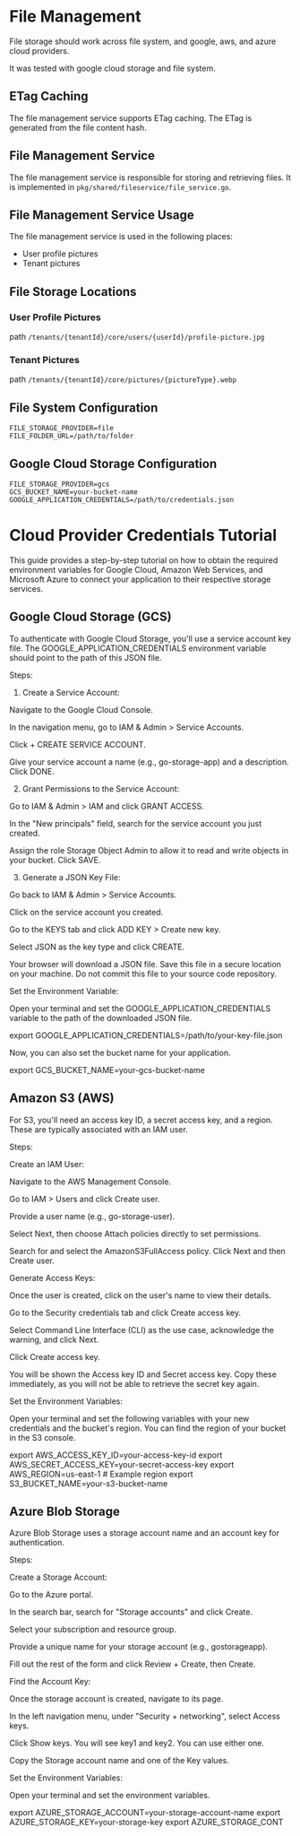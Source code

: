# File Management

File storage should work across file system, and google, aws, and azure cloud providers.

It was tested with google cloud storage and file system.

## ETag Caching

The file management service supports ETag caching. The ETag is generated from the file content hash.

## File Management Service

The file management service is responsible for storing and retrieving files. It is implemented in `pkg/shared/fileservice/file_service.go`.

## File Management Service Usage

The file management service is used in the following places:

- User profile pictures
- Tenant pictures

## File Storage Locations

### User Profile Pictures

path `/tenants/{tenantId}/core/users/{userId}/profile-picture.jpg`

### Tenant Pictures

path `/tenants/{tenantId}/core/pictures/{pictureType}.webp`

## File System Configuration

```
FILE_STORAGE_PROVIDER=file
FILE_FOLDER_URL=/path/to/folder
```

## Google Cloud Storage Configuration

```
FILE_STORAGE_PROVIDER=gcs
GCS_BUCKET_NAME=your-bucket-name
GOOGLE_APPLICATION_CREDENTIALS=/path/to/credentials.json
```

# Cloud Provider Credentials Tutorial

This guide provides a step-by-step tutorial on how to obtain the required environment variables for Google Cloud, Amazon Web Services, and Microsoft Azure to connect your application to their respective storage services.

## Google Cloud Storage (GCS)

To authenticate with Google Cloud Storage, you'll use a service account key file. The GOOGLE_APPLICATION_CREDENTIALS environment variable should point to the path of this JSON file.

Steps:

1. Create a Service Account:

Navigate to the Google Cloud Console.

In the navigation menu, go to IAM & Admin > Service Accounts.

Click + CREATE SERVICE ACCOUNT.

Give your service account a name (e.g., go-storage-app) and a description. Click DONE.

2. Grant Permissions to the Service Account:

Go to IAM & Admin > IAM and click GRANT ACCESS.

In the "New principals" field, search for the service account you just created.

Assign the role Storage Object Admin to allow it to read and write objects in your bucket. Click SAVE.

3. Generate a JSON Key File:

Go back to IAM & Admin > Service Accounts.

Click on the service account you created.

Go to the KEYS tab and click ADD KEY > Create new key.

Select JSON as the key type and click CREATE.

Your browser will download a JSON file. Save this file in a secure location on your machine. Do not commit this file to your source code repository.

Set the Environment Variable:

Open your terminal and set the GOOGLE_APPLICATION_CREDENTIALS variable to the path of the downloaded JSON file.

export GOOGLE_APPLICATION_CREDENTIALS=/path/to/your-key-file.json

Now, you can also set the bucket name for your application.

export GCS_BUCKET_NAME=your-gcs-bucket-name

## Amazon S3 (AWS)

For S3, you'll need an access key ID, a secret access key, and a region. These are typically associated with an IAM user.

Steps:

Create an IAM User:

Navigate to the AWS Management Console.

Go to IAM > Users and click Create user.

Provide a user name (e.g., go-storage-user).

Select Next, then choose Attach policies directly to set permissions.

Search for and select the AmazonS3FullAccess policy. Click Next and then Create user.

Generate Access Keys:

Once the user is created, click on the user's name to view their details.

Go to the Security credentials tab and click Create access key.

Select Command Line Interface (CLI) as the use case, acknowledge the warning, and click Next.

Click Create access key.

You will be shown the Access key ID and Secret access key. Copy these immediately, as you will not be able to retrieve the secret key again.

Set the Environment Variables:

Open your terminal and set the following variables with your new credentials and the bucket's region. You can find the region of your bucket in the S3 console.

export AWS_ACCESS_KEY_ID=your-access-key-id
export AWS_SECRET_ACCESS_KEY=your-secret-access-key
export AWS_REGION=us-east-1 # Example region
export S3_BUCKET_NAME=your-s3-bucket-name

## Azure Blob Storage

Azure Blob Storage uses a storage account name and an account key for authentication.

Steps:

Create a Storage Account:

Go to the Azure portal.

In the search bar, search for "Storage accounts" and click Create.

Select your subscription and resource group.

Provide a unique name for your storage account (e.g., gostorageapp).

Fill out the rest of the form and click Review + Create, then Create.

Find the Account Key:

Once the storage account is created, navigate to its page.

In the left navigation menu, under "Security + networking", select Access keys.

Click Show keys. You will see key1 and key2. You can use either one.

Copy the Storage account name and one of the Key values.

Set the Environment Variables:

Open your terminal and set the environment variables.

export AZURE_STORAGE_ACCOUNT=your-storage-account-name
export AZURE_STORAGE_KEY=your-storage-key
export AZURE_STORAGE_CONT
